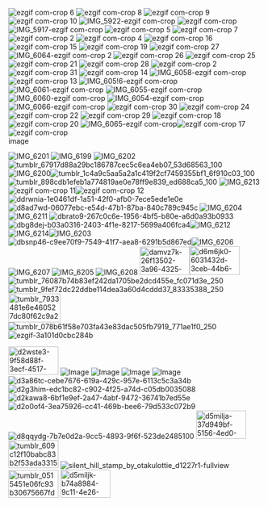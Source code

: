 ![ezgif com-crop 6](https://github.com/user-attachments/assets/78627f35-2657-44a3-b334-469203ef9240)
![ezgif com-crop 8](https://github.com/user-attachments/assets/1759742b-28b0-473e-b484-c86005440bc8)
![ezgif com-crop 9](https://github.com/user-attachments/assets/973615e7-34e0-43c3-bdbe-9134d04b5cda)
![ezgif com-crop 10](https://github.com/user-attachments/assets/5b1a3739-23dd-47c5-b21f-f1e2b3deae48)
![IMG_5922-ezgif com-crop](https://github.com/user-attachments/assets/10c9c82d-2e5f-4ab7-9c25-b53307260072)
![ezgif com-crop](https://github.com/user-attachments/assets/ecd6189f-70be-4cb3-bbdf-090392c53448)
![IMG_5917-ezgif com-crop](https://github.com/user-attachments/assets/02880c96-638a-4bb5-8c29-d912c9e0f429)
![ezgif com-crop 5](https://github.com/user-attachments/assets/560a315b-5d60-4e35-9b09-36f05ecfedac)
![ezgif com-crop 7](https://github.com/user-attachments/assets/9840afe2-7f30-4753-bc5c-9bfb81feb64d)
![ezgif com-crop 2](https://github.com/user-attachments/assets/901aa7da-419a-4851-a49f-7aae044e0fdb)
![ezgif com-crop 4](https://github.com/user-attachments/assets/7c878b35-37fc-4388-b445-6aab1c4cd4b6)
![ezgif com-crop 16](https://github.com/user-attachments/assets/94c727f7-16a4-4d2b-b44e-afdc02eeb995)
![ezgif com-crop 15](https://github.com/user-attachments/assets/af27506b-9aa1-4aec-a464-795a3cda2172)
![ezgif com-crop 19](https://github.com/user-attachments/assets/0f2b8f26-59e1-4630-a2ca-61831efbb52a)
![ezgif com-crop 27](https://github.com/user-attachments/assets/d04b6eab-d362-4880-a2e0-5e6756b6c4a7)
![IMG_6064-ezgif com-crop 2](https://github.com/user-attachments/assets/e42c955b-e5f6-424a-a657-d07c946c71b1)
![ezgif com-crop 26](https://github.com/user-attachments/assets/7f10abfb-5280-4dab-a7f8-36eca07c2583)
![ezgif com-crop 25](https://github.com/user-attachments/assets/42285c9c-18c1-4632-b566-21e8833046f3)
![ezgif com-crop 21](https://github.com/user-attachments/assets/c7ed7c82-6a88-4819-8c70-d98d3a7230d6)
![ezgif com-crop 28](https://github.com/user-attachments/assets/63edd50a-cafc-4300-97d1-6749b63a2e7e)
![ezgif com-crop 2](https://github.com/user-attachments/assets/7e1f1589-b59c-4e33-8c60-8c2f26b8923d)
![ezgif com-crop 31](https://github.com/user-attachments/assets/9c1af7fe-1e04-4be6-976e-185f9950f98f)
![ezgif com-crop 14](https://github.com/user-attachments/assets/4e39d42a-4344-4bbe-b6cc-30578745e5fa)
![IMG_6058-ezgif com-crop](https://github.com/user-attachments/assets/97049a0a-c5ae-4271-a4a6-8faa9fd89775)
![ezgif com-crop 13](https://github.com/user-attachments/assets/4af5566c-8c97-4a5b-b323-2d53a5349775)
![IMG_605!6-ezgif com-crop](https://github.com/user-attachments/assets/6aab4ae8-9125-45b2-9f2d-61cd42e0ab7f)
![IMG_6061-ezgif com-crop](https://github.com/user-attachments/assets/dc3de8d1-8302-415b-bd9d-f441efd1ff9e)
![IMG_6055-ezgif com-crop](https://github.com/user-attachments/assets/e5793c83-d2a4-4148-903a-4167646fb2a7)![IMG_6060-ezgif com-crop](https://github.com/user-attachments/assets/541fb539-bc6d-408f-85c9-df6f3caa0d70)
![IMG_6054-ezgif com-crop](https://github.com/user-attachments/assets/5bb17e14-e37b-409d-9241-7303117c7260)
![IMG_6066-ezgif com-crop](https://github.com/user-attachments/assets/99e91d97-792e-425a-9a30-5e16027f244a)
![ezgif com-crop 30](https://github.com/user-attachments/assets/409fa0b6-0990-4dba-8ca1-4d0dbed3fda0)
![ezgif com-crop 24](https://github.com/user-attachments/assets/acb1a87f-6fc4-49dc-92a9-1e07b14654e4)
![ezgif com-crop 22](https://github.com/user-attachments/assets/401e0f48-c02b-4248-9056-eec483a41d06)
![ezgif com-crop 29](https://github.com/user-attachments/assets/d8cc80a3-937e-4259-928f-11ba602437d7)
![ezgif com-crop 18](https://github.com/user-attachments/assets/d535b7ea-c433-4407-a8a7-774b3b96e9e6)
![ezgif com-crop 20](https://github.com/user-attachments/assets/7aeb4233-a2d3-431d-b9ed-9b3825af5dd8)
![IMG_6065-ezgif com-crop](https://github.com/user-attachments/assets/26748c47-ecb3-4b19-b699-357714dbee53)![ezgif com-crop 17](https://github.com/user-attachments/assets/5713215e-58c3-4a9b-b76c-712212d5ff8c)
![ezgif com-crop](https://github.com/user-attachments/assets/d965f6c5-3c35-4f0c-be61-ba5fc846e373)
<img width="3000" height="16" alt="image" src="https://github.com/user-attachments/assets/8e5967af-c15e-468d-afcc-00ca97f82f02" />

![IMG_6201](https://github.com/user-attachments/assets/9bb4435a-e34e-4cbb-ac13-4b45179a7b6f)
![IMG_6199](https://github.com/user-attachments/assets/3e257eb1-7a3d-40be-87a4-7ac85a8a671e)
![IMG_6202](https://github.com/user-attachments/assets/772c6ad0-6641-4acf-acc9-1d125be25b16)
![tumblr_67917d88a29bc186787cec5c6ea4eb07_53d68563_100](https://github.com/user-attachments/assets/b469ab45-7d52-42cc-875d-ee3c1cd374fb)
![IMG_6200](https://github.com/user-attachments/assets/cc2291ee-eca4-4ac3-b3e8-eadb369614dd)![tumblr_1c4a9c5aa5a2a1c419f2cf7459355bf1_6f910c03_100](https://github.com/user-attachments/assets/21bc4d58-6557-495a-a115-1c13c1cce5ee)
![tumblr_898cdb1efeb1a774819ae0e78ff9e839_ed688ca5_100](https://github.com/user-attachments/assets/de41b432-1674-4c41-b1eb-f87dabef8e1a)
![IMG_6213](https://github.com/user-attachments/assets/09949f47-8e3e-4af8-8555-334dfb8bc308)![ezgif com-crop 11](https://github.com/user-attachments/assets/828af832-c2fc-4ea7-a8c5-c681bad50df0)![ezgif com-crop 12](https://github.com/user-attachments/assets/f85cc5ae-1a80-4b04-a0b3-82d720a3e42b)
![ddrwnia-1e0461df-1a51-42f0-afb0-7ece5ede1e0e](https://github.com/user-attachments/assets/27d76a62-1af5-4de5-b2e9-93a2fc73ed1d)
![d8ad7wd-06077ebc-e54d-47b1-87ba-840c789c945c](https://github.com/user-attachments/assets/185585b6-9d32-40fc-b2f5-918df134790b)
![IMG_6204](https://github.com/user-attachments/assets/44eb8a83-76f7-4d52-a780-667f315f0fe2)
![IMG_6211](https://github.com/user-attachments/assets/666bd891-97b2-4090-a09e-d4d5b1d70dad)
![dbrato9-267c0c6e-1956-4bf5-b80e-a6d0a93b0933](https://github.com/user-attachments/assets/c391842b-a28c-464e-9e59-128a3d726b0c)![dbg8dej-b03a0316-2403-4f1e-8217-5699a406fca4](https://github.com/user-attachments/assets/2e753df9-c38f-40ea-9182-4183f39485aa)![IMG_6212](https://github.com/user-attachments/assets/48e3b2a2-5062-4226-9eec-4ab5ac97a2ae)
![IMG_6214](https://github.com/user-attachments/assets/795fe5bd-1359-440b-8f9a-00ac82095730)![IMG_6203](https://github.com/user-attachments/assets/cd2731bb-56a8-4adf-8799-cb3d24158c4a)![dbsnp46-c9ee70f9-7549-41f7-aea8-6291b5d867ed](https://github.com/user-attachments/assets/95190df7-449e-4fd0-aa21-1725e6edccfb)![IMG_6206](https://github.com/user-attachments/assets/3d5e6d7d-ccfb-4638-b795-308bb1e0b512)![IMG_6207](https://github.com/user-attachments/assets/d594e435-8fa2-4a34-b75f-7e873f7f5ac7)
![IMG_6205](https://github.com/user-attachments/assets/50d1222a-9355-47b6-a275-2e187787825a)
![IMG_6208](https://github.com/user-attachments/assets/3f790872-0352-4cdc-af82-0fed9e5d0f9b)
<img width="99" height="56" alt="damvz7k-26f13502-3a96-4325-aecb-4dde39b67814" src="https://github.com/user-attachments/assets/aa8e398b-5da0-4f83-a0d9-bb4673a6fa99" /><img width="99" height="57" alt="d6m6jk0-6031432d-3ceb-44b6-8a38-3a05ede7618c" src="https://github.com/user-attachments/assets/1439f357-9d8e-4454-9450-377c55419bca" />![tumblr_76087b74b83ef242da1705be2dcd455e_fc071d3e_250](https://github.com/user-attachments/assets/c4fc0756-a1a2-4c3e-94c6-789cbfa1c1b8)![tumblr_9fef72dc22ddbe114dea3a60d4cddd37_83335388_250](https://github.com/user-attachments/assets/da340f35-8989-4701-8a52-d91cda29041d)<img width="103" height="57" alt="tumblr_7933481e6e460527dc80f62c9a2d45d7_9ef0e243_250" src="https://github.com/user-attachments/assets/cddc32d3-bc1c-4284-93cb-cad6f0191071" />![tumblr_078b61f58e703fa43e83dac505fb7919_771ae1f0_250](https://github.com/user-attachments/assets/26cff907-80e8-4c97-8dc8-4de7d51edb14)
![ezgif-3a101d0cbc284b](https://github.com/user-attachments/assets/d1b7a08b-9fdb-49e9-9537-d7616d1d73b2)

<img width="99" height="56" alt="d2wste3-9f58d88f-3ecf-4517-8435-2edf8d59f9be" src="https://github.com/user-attachments/assets/5b2d72e3-3428-4231-9c0b-ae7a9b6eabdc" />   ![Image](https://github.com/user-attachments/assets/77dec6ab-0560-425e-87a4-fb4162fbbd9f)
![Image](https://github.com/user-attachments/assets/0bca4b92-fb30-4266-bf12-e1c15821977d)
![Image](https://github.com/user-attachments/assets/3747fd90-2d72-41c3-8a03-a11816476af1)
![Image](https://github.com/user-attachments/assets/bfbc01ae-2482-4ac2-8b6b-0e32747f2981)
![d3a86tc-cebe7676-619a-429c-957e-6113c5c3a34b](https://github.com/user-attachments/assets/50f21e30-38b6-4eda-96c2-a2944c7ea44c)![d2g3him-edc1bc82-c902-4f25-a74d-c05db0035088](https://github.com/user-attachments/assets/db4a5277-d901-49d5-b0b4-ed39e1a19c3f)![d2kawa8-6bf1e9ef-2a47-4abf-9472-36741b7ed55e](https://github.com/user-attachments/assets/ce414f81-33d9-449c-92b9-67de441ca914)![d2o0of4-3ea75926-cc41-469b-bee6-79d533c072b9](https://github.com/user-attachments/assets/b156d5c0-ff33-4bfa-b1e1-9aafc1448cd9)![d8qqydg-7b7e0d2a-9cc5-4893-9f6f-523de2485100](https://github.com/user-attachments/assets/df1d6f34-7446-4a14-b555-8246e58b07a2)
<img width="99" height="56" alt="d5milja-37d949bf-5156-4ed0-aa4e-f123e839f77a" src="https://github.com/user-attachments/assets/620d80ce-6283-4fcb-8cb3-f4d17a287c72" />
<img width="99" height="55" alt="tumblr_609c12f10babc83b2f53ada3315d160d_8e801e36_100" src="https://github.com/user-attachments/assets/6fe4e22e-3c78-4642-9ab8-0c112596b0b1" />
![silent_hill_stamp_by_otakulottie_d1227r1-fullview](https://github.com/user-attachments/assets/ff2bc0f9-304f-4f06-a477-8e864bf522b3)
<img width="99" height="55" alt="tumblr_0515451e06fc93b30675667fd567b9cd_69a02a00_100" src="https://github.com/user-attachments/assets/72e55e1b-f680-4e94-a6b8-e4db3fb2e40c" />
<img width="99" height="56" alt="d5miljk-b74a8984-9c11-4e26-a7eb-e654f4cf8131" src="https://github.com/user-attachments/assets/36cc2c70-760d-4b13-ad2f-30187d0f1c74" />


